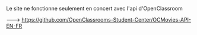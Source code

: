 Le site ne fonctionne seulement en concert avec l'api d'OpenClassroom

---> https://github.com/OpenClassrooms-Student-Center/OCMovies-API-EN-FR
